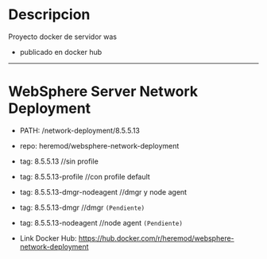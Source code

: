 # Descripcion

Proyecto docker de servidor was
* publicado en docker hub
***
# WebSphere Server Network Deployment

* PATH: /network-deployment/8.5.5.13
* repo: heremod/websphere-network-deployment
* tag: 8.5.5.13 //sin profile
* tag: 8.5.5.13-profile //con profile default
* tag: 8.5.5.13-dmgr-nodeagent //dmgr y node agent
* tag: 8.5.5.13-dmgr //dmgr ```(Pendiente)```
* tag: 8.5.5.13-nodeagent //node agent ```(Pendiente)```

* Link Docker Hub: https://hub.docker.com/r/heremod/websphere-network-deployment
